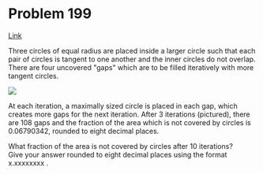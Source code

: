 # Problem 199

[Link](https://projecteuler.net/problem=199)

Three circles of equal radius are placed inside a larger circle such that each pair of circles is tangent to one another and the inner circles do not overlap. There are four uncovered "gaps" which are to be filled iteratively with more tangent circles.

![](resources/images/0199_circles_in_circles.gif?1678992055)

At each iteration, a maximally sized circle is placed in each gap, which creates more gaps for the next iteration. After $3$ iterations (pictured), there are $108$ gaps and the fraction of the area which is not covered by circles is $0.06790342$, rounded to eight decimal places. 

What fraction of the area is not covered by circles after $10$ iterations?  
Give your answer rounded to eight decimal places using the format x.xxxxxxxx .
